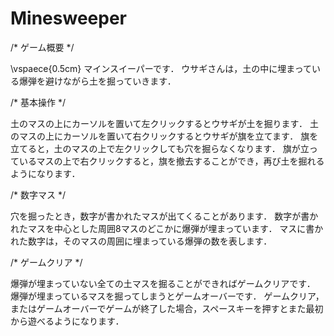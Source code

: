 # Minesweeper

/* ゲーム概要 */

\vspaece{0.5cm}
マインスイーパーです．
ウサギさんは，土の中に埋まっている爆弾を避けながら土を掘っていきます．

/* 基本操作 */

土のマスの上にカーソルを置いて左クリックするとウサギが土を掘ります．
土のマスの上にカーソルを置いて右クリックするとウサギが旗を立てます．
旗を立てると，土のマスの上で左クリックしても穴を掘らなくなります．
旗が立っているマスの上で右クリックすると，旗を撤去することができ，再び土を掘れるようになります．

/* 数字マス */

穴を掘ったとき，数字が書かれたマスが出てくることがあります．
数字が書かれたマスを中心とした周囲8マスのどこかに爆弾が埋まっています．
マスに書かれた数字は，そのマスの周囲に埋まっている爆弾の数を表します．

/* ゲームクリア */

爆弾が埋まっていない全ての土マスを掘ることができればゲームクリアです．
爆弾が埋まっているマスを掘ってしまうとゲームオーバーです．
ゲームクリア，またはゲームオーバーでゲームが終了した場合，スペースキーを押すとまた最初から遊べるようになります．
